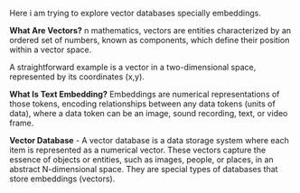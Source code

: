 Here i am trying to explore vector databases specially embeddings.

**What Are Vectors?**
n mathematics, vectors are entities characterized by an ordered set of numbers, known as components, which define their position within a vector space.

A straightforward example is a vector in a two-dimensional space, represented by its coordinates 
(x,y).

**What Is Text Embedding?**
Embeddings are numerical representations of those tokens, encoding relationships between any data tokens (units of data), where a data token can be an image, sound recording, text, or video frame.

**Vector Database** - A vector database is a data storage system where each item is represented as a numerical vector. These vectors capture the essence of objects or entities, such as images, people, or places, in an abstract N-dimensional space.
  They are special types of databases that store embeddings (vectors).
